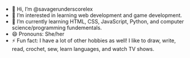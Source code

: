 - 👋 Hi, I’m @savagerunderscorelex
- 👀 I’m interested in learning web development and game development.
- 🌱 I’m currently learning HTML, CSS, JavaScript, Python, and computer science/programming fundementals.
- 😄 Pronouns: She/her
- ⚡ Fun fact: I have a lot of other hobbies as well! I like to draw, write, read, crochet, sew, learn languages, and watch TV shows. 

<!---
savagerunderscorelex/savagerunderscorelex is a ✨ special ✨ repository because its `README.md` (this file) appears on your GitHub profile.
You can click the Preview link to take a look at your changes.
--->
